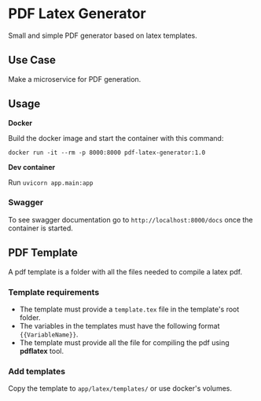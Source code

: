 # PDF Latex Generator

Small and simple PDF generator based on latex templates.

## Use Case

Make a microservice for PDF generation.

## Usage

**Docker**

Build the docker image and start the container with this command:

`docker run -it --rm -p 8000:8000 pdf-latex-generator:1.0`

**Dev container**

Run `uvicorn app.main:app`

### Swagger

To see swagger documentation go to `http://localhost:8000/docs` once the container is started.

## PDF Template

A pdf template is a folder with all the files needed to compile a latex pdf. 

### Template requirements

- The template must provide a `template.tex` file in the template's root folder.
- The variables in the templates must have the following format `{{VariableName}}`.
- The template must provide all the file for compiling the pdf using **pdflatex** tool.

### Add templates

Copy the template to `app/latex/templates/` or use docker's volumes.
